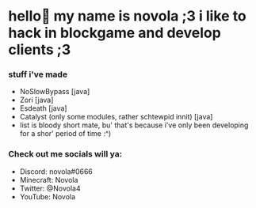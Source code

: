 # hello👋 my name is novola ;3 i like to hack in blockgame and develop clients ;3
### stuff i've made
- NoSlowBypass [java]
- Zori [java]
- Esdeath [java]
- Catalyst (only some modules, rather schtewpid innit) [java]
- list is bloody short mate, bu' that's because i've only been developing for a shor' period of time :^)
### Check out me socials will ya:
- Discord: novola#0666
- Minecraft: Novola
- Twitter: @Novola4
- YouTube: Novola
